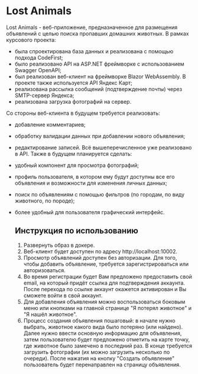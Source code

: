# Lost Animals 
Lost Animals - веб-приложение, предназначенное для размещения объявлений с целью поиска пропавших домашних животных.
В рамках курсового проекта:
- была спроектирована база данных и реализована с помощью подхода CodeFirst;
- было реализовано API на ASP.NET фреймворке с использованием Swagger OpenAPI;
- был реализован веб-клиент на фреймворке Blazor WebAssembly. В проекте также используется API Яндекс Карт;
- реализована рассылка сообщений (подтверждение почты) через SMTP-сервер Яндекса;
- реализована загрузка фотографий на сервер.

Со стороны веб-клиента в будущем требуется реализовать:
- добавление комментариев;
- обработку валидации данных при добавлении нового объявления;
- редактирование записей.
Всё вышеперечисленное уже реализовано в API.
Также в будущем планируется сделать:
- удобный компонент для просмотра фотографий;
- профиль пользователя, в котором ему будут доступны все его объявления и возможности для изменения личных данных;
- поиск по объявлениям с помощью фильтров (по городам, по виду животного, по породе);
- более удобный для пользователя графический интерфейс.

  ## Инструкция по использованию
  1. Развернуть образ в докере.
  2. Веб-клиент будет доступен по адресу http://localhost:10002.
  3. Просмотр объявлений доступен без авторизации. Для того, чтобы добавить объявление, требуется зарегистрироваться или авторизоваться.
  4. Во время регистрации будет Вам предложено предоставить свой email, на который придёт ссылка для подтверждения аккаунта. После перехода по ссылке аккаунт окажется активирован и Вы сможете войти в свой аккаунт.
  5. Для добавления объявления можно воспользоваться боковым меню или кнопками на главной странице "Я потерял животное" и "Я нашёл животное".
  6. Процесс создания объявления пошаговый: в начале нужно выбрать, животное какого вида было потеряно (или найдено). Далее нужно ввести основную информацию для объявления, затем пользователю будет предложено отметить на карте точку, где животное было замечено в последний раз. В конце требуется загрузить фотографии (их можно загрузить несколько по очереди). После нажатия на кнопку "Создать объявление" пользователь будет перенаправлен на страницу объявления.
